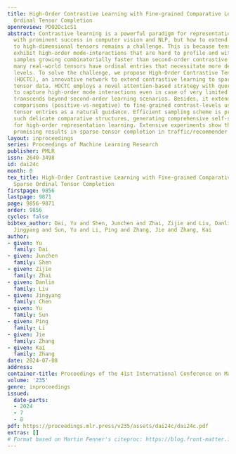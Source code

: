 ```yaml
---
title: High-Order Contrastive Learning with Fine-grained Comparative Levels for Sparse
  Ordinal Tensor Completion
openreview: PDO2Oc1cS1
abstract: Contrastive learning is a powerful paradigm for representation learning
  with prominent success in computer vision and NLP, but how to extend its success
  to high-dimensional tensors remains a challenge. This is because tensor data often
  exhibit high-order mode-interactions that are hard to profile and with negative
  samples growing combinatorially faster than second-order contrastive learning; furthermore,
  many real-world tensors have ordinal entries that necessitate more delicate comparative
  levels. To solve the challenge, we propose High-Order Contrastive Tensor Completion
  (HOCTC), an innovative network to extend contrastive learning to sparse ordinal
  tensor data. HOCTC employs a novel attention-based strategy with query-expansion
  to capture high-order mode interactions even in case of very limited tokens, which
  transcends beyond second-order learning scenarios. Besides, it extends two-level
  comparisons (positive-vs-negative) to fine-grained contrast-levels using ordinal
  tensor entries as a natural guidance. Efficient sampling scheme is proposed to enforce
  such delicate comparative structures, generating comprehensive self-supervised signals
  for high-order representation learning. Extensive experiments show that HOCTC has
  promising results in sparse tensor completion in traffic/recommender applications.
layout: inproceedings
series: Proceedings of Machine Learning Research
publisher: PMLR
issn: 2640-3498
id: dai24c
month: 0
tex_title: High-Order Contrastive Learning with Fine-grained Comparative Levels for
  Sparse Ordinal Tensor Completion
firstpage: 9856
lastpage: 9871
page: 9856-9871
order: 9856
cycles: false
bibtex_author: Dai, Yu and Shen, Junchen and Zhai, Zijie and Liu, Danlin and Chen,
  Jingyang and Sun, Yu and Li, Ping and Zhang, Jie and Zhang, Kai
author:
- given: Yu
  family: Dai
- given: Junchen
  family: Shen
- given: Zijie
  family: Zhai
- given: Danlin
  family: Liu
- given: Jingyang
  family: Chen
- given: Yu
  family: Sun
- given: Ping
  family: Li
- given: Jie
  family: Zhang
- given: Kai
  family: Zhang
date: 2024-07-08
address:
container-title: Proceedings of the 41st International Conference on Machine Learning
volume: '235'
genre: inproceedings
issued:
  date-parts:
  - 2024
  - 7
  - 8
pdf: https://proceedings.mlr.press/v235/assets/dai24c/dai24c.pdf
extras: []
# Format based on Martin Fenner's citeproc: https://blog.front-matter.io/posts/citeproc-yaml-for-bibliographies/
---
```

